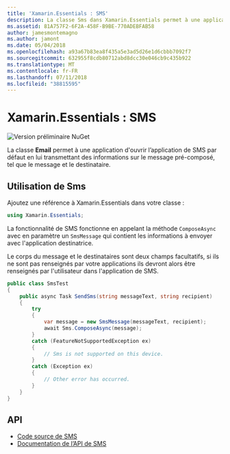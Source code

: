 ```yaml
---
title: 'Xamarin.Essentials : SMS'
description: La classe Sms dans Xamarin.Essentials permet à une application ouvrir l’application de SMS par défaut avec un message à envoyer à un destinataire spécifié.
ms.assetid: 81A757F2-6F2A-458F-B9BE-770ADEBFAB58
author: jamesmontemagno
ms.author: jamont
ms.date: 05/04/2018
ms.openlocfilehash: a93a67b83ea8f435a5e3ad5d26e1d6cbbb7092f7
ms.sourcegitcommit: 632955f8cdb80712abd8dcc30e046cb9c435b922
ms.translationtype: MT
ms.contentlocale: fr-FR
ms.lasthandoff: 07/11/2018
ms.locfileid: "38815595"
---
```

# <a name="xamarinessentials-sms"></a>Xamarin.Essentials : SMS

![Version préliminaire NuGet](~/media/shared/pre-release.png)

La classe **Email** permet à une application d'ouvrir l’application de SMS par défaut en lui transmettant des informations sur le message pré-composé, tel que le message et le destinataire.

## <a name="using-sms"></a>Utilisation de **Sms**

Ajoutez une référence à Xamarin.Essentials dans votre classe :

```csharp
using Xamarin.Essentials;
```

La fonctionnalité de SMS fonctionne en appelant la méthode `ComposeAsync` avec en paramètre un `SmsMessage` qui contient les informations à envoyer avec l'application destinatrice.

Le corps du message et le destinataires sont deux champs facultatifs, si ils ne sont pas renseignés par votre applications ils devront alors être renseignés par l'utilisateur dans l'application de SMS.

```csharp
public class SmsTest
{
    public async Task SendSms(string messageText, string recipient)
    {
        try
        {
            var message = new SmsMessage(messageText, recipient);
            await Sms.ComposeAsync(message);
        }
        catch (FeatureNotSupportedException ex)
        {
            // Sms is not supported on this device.
        }
        catch (Exception ex)
        {
            // Other error has occurred.
        }
    }
}
```

## <a name="api"></a>API

- [Code source de SMS](https://github.com/xamarin/Essentials/tree/master/Xamarin.Essentials/Sms)
- [Documentation de l’API de SMS](xref:Xamarin.Essentials.Sms)
